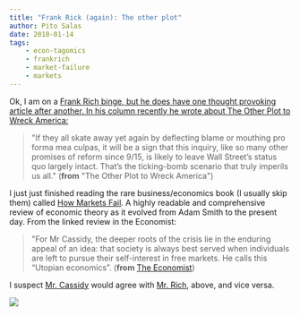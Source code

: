 ```yaml
---
title: "Frank Rick (again): The other plot"
author: Pito Salas
date: 2010-01-14
tags:
    - econ-tagomics
    - frankrich
    - market-failure
    - markets
---
```




Ok, I am on a [Frank Rich binge, but he does have one thought provoking
article after another. In his column recently he wrote about The Other Plot to
Wreck America:](<http://www.nytimes.com/2010/01/10/opinion/10rich.html>)

> "If they all skate away yet again by deflecting blame or mouthing pro forma
> mea culpas, it will be a sign that this inquiry, like so many other promises
> of reform since 9/15, is likely to leave Wall Street’s status quo largely
> intact. That’s the ticking-bomb scenario that truly imperils us all."
> (**from** "The Other Plot to Wreck America")

I just just finished reading the rare business/economics book (I usually skip
them) called [How Markets
Fail](<http://www.economist.com/books/displaystory.cfm?story_id=14843529>). A
highly readable and comprehensive review of economic theory as it evolved from
Adam Smith to the present day. From the linked review in the Economist:

> "For Mr Cassidy, the deeper roots of the crisis lie in the enduring appeal
> of an idea: that society is always best served when individuals are left to
> pursue their self-interest in free markets. He calls this “Utopian
> economics”. (**from** [The
> Economist](<http://www.economist.com/books/displaystory.cfm?story_id=14843529>))

I suspect [Mr.
Cassidy](<http://www.economist.com/books/displaystory.cfm?story_id=14843529>)
would agree with [Mr.
Rich](<http://www.nytimes.com/2010/01/10/opinion/10rich.html>), above, and
vice versa.

![](https://i0.wp.com/img.zemanta.com/pixy.gif?w=584)


